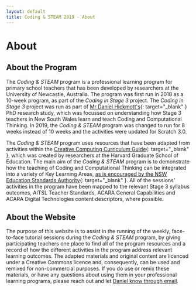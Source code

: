 ```yaml
---
layout: default
title: Coding & STEAM 2019 - About
---
```


# About

## About the Program

The *Coding & STEAM* program is a professional learning program for primary school teachers that has been developed by researchers at the University of Newcastle, Australia. 
The program was first run in 2018 as a 10-week program, as part of the *Coding in Stage 3* project.
The *Coding in Stage 3* project was run as part of [Mr Daniel Hickmott's](https://www.newcastle.edu.au/profile/daniel-hickmott-uon){: target="_blank" } PhD research study, which was focussed on understanding how Stage 3 teachers in New South Wales learn and teach Coding and Computational Thinking. 
In 2019, the *Coding & STEAM* program was changed to run for 8 weeks instead of 10 weeks and the activities were updated for Scratch 3.0.

The *Coding & STEAM* program uses resources that have been adapted from activities within the [Creative Computing Curriculum Guide](http://scratched.gse.harvard.edu/guide/){: target="_blank" }, which was created by researchers at the Harvard Graduate School of Education. 
The main aim of the *Coding & STEAM* program is to demonstrate how the teaching of Coding and Computational Thinking can be integrated into a variety of Key Learning Areas, [as is encouraged by the NSW Education Standards Authority](http://educationstandards.nsw.edu.au/wps/portal/nesa/k-10/learning-areas/technologies/coding-across-the-curriculum){: target="_blank" }.
All of the sessions' activities in the program have been mapped to the relevant Stage 3 syllabus outcomes, AITSL Teacher Standards, ACARA General Capabilities and ACARA Digital Technologies content descriptors, where possible.

## About the Website

The purpose of this website is to assist in the running of the weekly, face-to-face tutorial sessions during the *Coding & STEAM* program, by giving participating teachers one place to find all of the program resources and a record of how the different activities in the program address relevant learning outcomes. 
The adapted materials and original content are licenced under a Creative Commons licence and, consequently, can be used and remixed for non-commercial purposes. 
If you do use or remix these materials, or have any questions about using them in your professional learning programs, please reach out and let [Daniel know through email](mailto:daniel.hickmott@uon.edu.au?subject=Coding%20and%20STEAM%20Materials).
